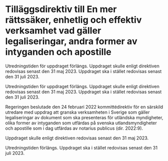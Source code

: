 # Tilläggsdirektiv till En mer rättssäker, enhetlig och effektiv verksamhet vad gäller legaliseringar, andra former av intyganden och apostille

Utredningstiden för uppdraget förlängs. Uppdraget skulle enligt direktiven redovisas senast den 31 maj 2023. Uppdraget ska i stället redovisas senast den 31 juli 2023.

Utredningstiden för uppdraget förlängs. Uppdraget skulle enligt direktiven redovisas senast den 31 maj 2023. Uppdraget ska i stället redovisas senast den 31 juli 2023.

Regeringen beslutade den 24 februari 2022 kommittédirektiv för en särskild
utredare med uppdrag att granska verksamheten i Sverige som gäller
legaliseringar av dokument som ska presenteras för utländska myndigheter,
olika former av intyganden som utfärdas på svenska utlandsmyndigheter och apostille som i dag utfärdas av notarius publicus (dir. 2022:9).

Uppdraget skulle enligt direktiven redovisas senast den 31 maj 2023.

Utredningstiden förlängs. Uppdraget ska i stället redovisas senast den 31 juli 2023.
